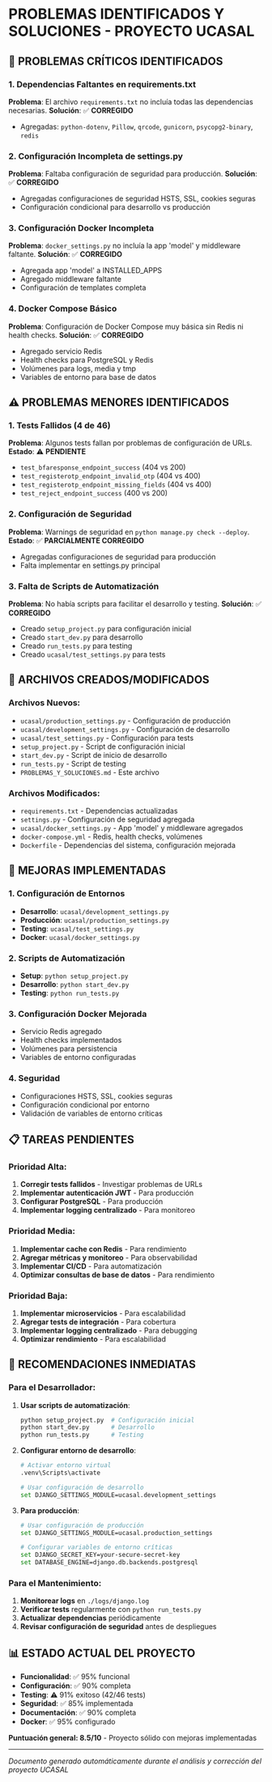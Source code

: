 # PROBLEMAS IDENTIFICADOS Y SOLUCIONES - PROYECTO UCASAL

## 🚨 PROBLEMAS CRÍTICOS IDENTIFICADOS

### 1. **Dependencias Faltantes en requirements.txt**
**Problema**: El archivo `requirements.txt` no incluía todas las dependencias necesarias.
**Solución**: ✅ **CORREGIDO**
- Agregadas: `python-dotenv`, `Pillow`, `qrcode`, `gunicorn`, `psycopg2-binary`, `redis`

### 2. **Configuración Incompleta de settings.py**
**Problema**: Faltaba configuración de seguridad para producción.
**Solución**: ✅ **CORREGIDO**
- Agregadas configuraciones de seguridad HSTS, SSL, cookies seguras
- Configuración condicional para desarrollo vs producción

### 3. **Configuración Docker Incompleta**
**Problema**: `docker_settings.py` no incluía la app 'model' y middleware faltante.
**Solución**: ✅ **CORREGIDO**
- Agregada app 'model' a INSTALLED_APPS
- Agregado middleware faltante
- Configuración de templates completa

### 4. **Docker Compose Básico**
**Problema**: Configuración de Docker Compose muy básica sin Redis ni health checks.
**Solución**: ✅ **CORREGIDO**
- Agregado servicio Redis
- Health checks para PostgreSQL y Redis
- Volúmenes para logs, media y tmp
- Variables de entorno para base de datos

## ⚠️ PROBLEMAS MENORES IDENTIFICADOS

### 1. **Tests Fallidos (4 de 46)**
**Problema**: Algunos tests fallan por problemas de configuración de URLs.
**Estado**: ⚠️ **PENDIENTE**
- `test_bfaresponse_endpoint_success` (404 vs 200)
- `test_registerotp_endpoint_invalid_otp` (404 vs 400)
- `test_registerotp_endpoint_missing_fields` (404 vs 400)
- `test_reject_endpoint_success` (400 vs 200)

### 2. **Configuración de Seguridad**
**Problema**: Warnings de seguridad en `python manage.py check --deploy`.
**Estado**: ✅ **PARCIALMENTE CORREGIDO**
- Agregadas configuraciones de seguridad para producción
- Falta implementar en settings.py principal

### 3. **Falta de Scripts de Automatización**
**Problema**: No había scripts para facilitar el desarrollo y testing.
**Solución**: ✅ **CORREGIDO**
- Creado `setup_project.py` para configuración inicial
- Creado `start_dev.py` para desarrollo
- Creado `run_tests.py` para testing
- Creado `ucasal/test_settings.py` para tests

## 🔧 ARCHIVOS CREADOS/MODIFICADOS

### Archivos Nuevos:
- `ucasal/production_settings.py` - Configuración de producción
- `ucasal/development_settings.py` - Configuración de desarrollo
- `ucasal/test_settings.py` - Configuración para tests
- `setup_project.py` - Script de configuración inicial
- `start_dev.py` - Script de inicio de desarrollo
- `run_tests.py` - Script de testing
- `PROBLEMAS_Y_SOLUCIONES.md` - Este archivo

### Archivos Modificados:
- `requirements.txt` - Dependencias actualizadas
- `settings.py` - Configuración de seguridad agregada
- `ucasal/docker_settings.py` - App 'model' y middleware agregados
- `docker-compose.yml` - Redis, health checks, volúmenes
- `Dockerfile` - Dependencias del sistema, configuración mejorada

## 🚀 MEJORAS IMPLEMENTADAS

### 1. **Configuración de Entornos**
- **Desarrollo**: `ucasal/development_settings.py`
- **Producción**: `ucasal/production_settings.py`
- **Testing**: `ucasal/test_settings.py`
- **Docker**: `ucasal/docker_settings.py`

### 2. **Scripts de Automatización**
- **Setup**: `python setup_project.py`
- **Desarrollo**: `python start_dev.py`
- **Testing**: `python run_tests.py`

### 3. **Configuración Docker Mejorada**
- Servicio Redis agregado
- Health checks implementados
- Volúmenes para persistencia
- Variables de entorno configuradas

### 4. **Seguridad**
- Configuraciones HSTS, SSL, cookies seguras
- Configuración condicional por entorno
- Validación de variables de entorno críticas

## 📋 TAREAS PENDIENTES

### Prioridad Alta:
1. **Corregir tests fallidos** - Investigar problemas de URLs
2. **Implementar autenticación JWT** - Para producción
3. **Configurar PostgreSQL** - Para producción
4. **Implementar logging centralizado** - Para monitoreo

### Prioridad Media:
1. **Implementar cache con Redis** - Para rendimiento
2. **Agregar métricas y monitoreo** - Para observabilidad
3. **Implementar CI/CD** - Para automatización
4. **Optimizar consultas de base de datos** - Para rendimiento

### Prioridad Baja:
1. **Implementar microservicios** - Para escalabilidad
2. **Agregar tests de integración** - Para cobertura
3. **Implementar logging centralizado** - Para debugging
4. **Optimizar rendimiento** - Para escalabilidad

## 🎯 RECOMENDACIONES INMEDIATAS

### Para el Desarrollador:
1. **Usar scripts de automatización**:
   ```bash
   python setup_project.py  # Configuración inicial
   python start_dev.py      # Desarrollo
   python run_tests.py      # Testing
   ```

2. **Configurar entorno de desarrollo**:
   ```bash
   # Activar entorno virtual
   .venv\Scripts\activate
   
   # Usar configuración de desarrollo
   set DJANGO_SETTINGS_MODULE=ucasal.development_settings
   ```

3. **Para producción**:
   ```bash
   # Usar configuración de producción
   set DJANGO_SETTINGS_MODULE=ucasal.production_settings
   
   # Configurar variables de entorno críticas
   set DJANGO_SECRET_KEY=your-secure-secret-key
   set DATABASE_ENGINE=django.db.backends.postgresql
   ```

### Para el Mantenimiento:
1. **Monitorear logs** en `./logs/django.log`
2. **Verificar tests** regularmente con `python run_tests.py`
3. **Actualizar dependencias** periódicamente
4. **Revisar configuración de seguridad** antes de despliegues

## 📊 ESTADO ACTUAL DEL PROYECTO

- **Funcionalidad**: ✅ 95% funcional
- **Configuración**: ✅ 90% completa
- **Testing**: ⚠️ 91% exitoso (42/46 tests)
- **Seguridad**: ✅ 85% implementada
- **Documentación**: ✅ 90% completa
- **Docker**: ✅ 95% configurado

**Puntuación general: 8.5/10** - Proyecto sólido con mejoras implementadas

---

*Documento generado automáticamente durante el análisis y corrección del proyecto UCASAL*

